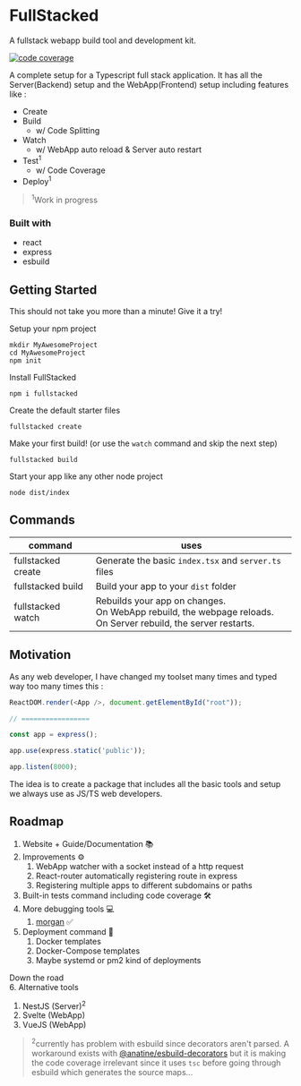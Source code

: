# FullStacked
A fullstack webapp build tool and development kit.

[![code coverage](https://fullstacked.org/badge/coverage.svg)](https://fullstacked.org/coverage/)

A complete setup for a Typescript full stack application.
It has all the Server(Backend) setup and the WebApp(Frontend) setup including features like :
* Create
* Build
  * w/ Code Splitting
* Watch
  * w/ WebApp auto reload & Server auto restart
* Test<sup>1</sup>
  * w/ Code Coverage
* Deploy<sup>1</sup>

> <sup>1</sup>Work in progress

### Built with
* react
* express
* esbuild

## Getting Started
This should not take you more than a minute! Give it a try!

Setup your npm project
```shell
mkdir MyAwesomeProject
cd MyAwesomeProject
npm init
```
Install FullStacked
```shell
npm i fullstacked
```
Create the default starter files
```shell
fullstacked create
```
Make your first build! (or use the `watch` command and skip the next step)
```shell
fullstacked build
```
Start your app like any other node project
```shell
node dist/index
```

## Commands

| command | uses |
| --- | --- |
| fullstacked create | Generate the basic `index.tsx` and `server.ts` files |
| fullstacked build | Build your app to your `dist` folder |
| fullstacked watch | Rebuilds your app on changes.<br />On WebApp rebuild, the webpage reloads.<br />On Server rebuild, the server restarts.|

## Motivation
As any web developer, I have changed my toolset many times and typed way too many times this :
```js
ReactDOM.render(<App />, document.getElementById("root"));

// =================

const app = express();

app.use(express.static('public'));

app.listen(8000);
```
The idea is to create a package that includes all the basic tools and setup we always use as JS/TS web developers.

## Roadmap
1. Website + Guide/Documentation 📚
2. Improvements ⚙️
   1. WebApp watcher with a socket instead of a http request
   2. React-router automatically registering route in express
   3. Registering multiple apps to different subdomains or paths
3. Built-in tests command including code coverage 🛠
4. More debugging tools 💻 
   1. [morgan](https://github.com/expressjs/morgan) ✅
5. Deployment command 🚀
   1. Docker templates
   2. Docker-Compose templates
   3. Maybe systemd or pm2 kind of deployments

Down the road<br />
6. Alternative tools
   1. NestJS (Server)<sup>2</sup>
   2. Svelte (WebApp)
   3. VueJS (WebApp)
> <sup>2</sup>currently has problem with esbuild since decorators aren't parsed.
> A workaround exists with [@anatine/esbuild-decorators](https://github.com/anatine/esbuildnx/tree/main/packages/esbuild-decorators) 
> but it is making the code coverage irrelevant since 
> it uses `tsc` before going through esbuild which generates the source maps...
